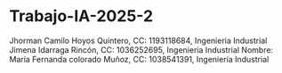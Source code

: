 # Trabajo-IA-2025-2
Jhorman Camilo Hoyos Quintero, CC: 1193118684, Ingenieria Industrial
Jimena Idarraga Rincón, CC: 1036252695, Ingenieria Industrial
Nombre: María Fernanda colorado Muñoz, CC: 1038541391, Ingeniería Industrial
